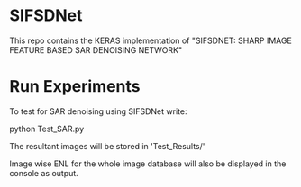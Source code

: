# SIFSDNet
This repo contains the KERAS implementation of "SIFSDNET: SHARP IMAGE FEATURE BASED SAR DENOISING NETWORK"

# Run Experiments

To test for SAR denoising using SIFSDNet write:

python Test_SAR.py

The resultant images will be stored in 'Test_Results/'

Image wise ENL for the whole image database will also be displayed in the console as output.
